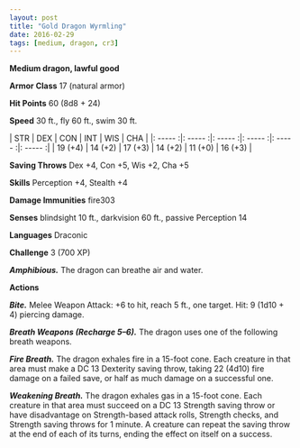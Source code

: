 ```yaml
---
layout: post
title: "Gold Dragon Wyrmling"
date: 2016-02-29
tags: [medium, dragon, cr3]
---
```


**Medium dragon, lawful good**

**Armor Class** 17 (natural armor)

**Hit Points** 60 (8d8 + 24)

**Speed** 30 ft., fly 60 ft., swim 30 ft.

|   STR   |   DEX   |   CON   |   INT   |   WIS   |   CHA   |
|: ----- :|: ----- :|: ----- :|: ----- :|: ----- :|: ----- :|
| 19 (+4) | 14 (+2) | 17 (+3) | 14 (+2) | 11 (+0) | 16 (+3) |

**Saving Throws** Dex +4, Con +5, Wis +2, Cha +5 

**Skills** Perception +4, Stealth +4 

**Damage Immunities** fire303 

**Senses** blindsight 10 ft., darkvision 60 ft., passive Perception 14 

**Languages** Draconic 

**Challenge** 3 (700 XP)

***Amphibious.*** The dragon can breathe air and water. 

**Actions**

***Bite.*** Melee Weapon Attack: +6 to hit, reach 5 ft., one target. Hit: 9 (1d10 + 4) piercing damage. 

***Breath Weapons (Recharge 5–6).*** The dragon uses one of the following breath weapons. 

***Fire Breath.*** The dragon exhales fire in a 15-foot cone. Each creature in that area must make a DC 13 Dexterity saving throw, taking 22 (4d10) fire damage on a failed save, or half as much damage on a successful one. 

***Weakening Breath.*** The dragon exhales gas in a 15-foot cone. Each creature in that area must succeed on a DC 13 Strength saving throw or have disadvantage on Strength-based attack rolls, Strength checks, and Strength saving throws for 1 minute. A creature can repeat the saving throw at the end of each of its turns, ending the effect on itself on a success.